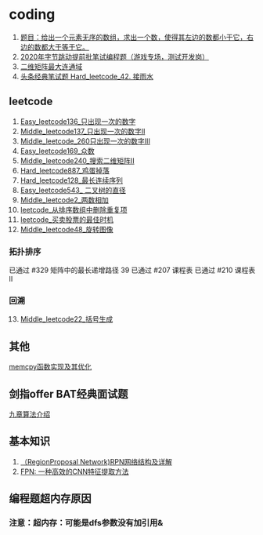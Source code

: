 # coding
1. [题目：给出一个元素无序的数组，求出一个数，使得其左边的数都小于它，右边的数都大于等于它。](test1/test1.md)
2. [2020年字节跳动提前批笔试编程题（游戏专场，测试开发岗）](test2/2020头条笔试_1.md)
3. [二维矩阵最大连通域](test1/最大连通域.md)
4. [头条经典笔试题 Hard_leetcode_42. 接雨水](test2/接雨水.md)

## leetcode
1. [Easy_leetcode136_只出现一次的数字](test1/Easy_leetcode136_只出现一次的数字.md)
2. [Middle_leetcode137_只出现一次的数字II](test1/Middle_leetcode137_只出现一次的数字II.md)
3. [Middle_leetcode_260只出现一次的数字III](test1/Middle_leetcode_260只出现一次的数字III.md)
4. [Easy_leetcode169_众数](test1/Easy_leetcode169_众数.md)
5. [Middle_leetcode240_搜索二维矩阵II](test1/Middle_leetcode240_搜索二维矩阵II.md)
6. [Hard_leetcode887_鸡蛋掉落](test1/Hard_leetcode887_鸡蛋掉落.md)
7. [Hard_leetcode128_最长连续序列](test1/Hard_leetcode128_最长连续序列.md)
8. [Easy_leetcode543_ 二叉树的直径](test1/Easy_leetcode543_二叉树的直径.md)
9. [Middle_leetcode2_两数相加](test1/Middle_leetcode2_两数相加.md)
10. [leetcode_从排序数组中删除重复项](test1/leetcode_从排序数组中删除重复项.md)
11. [leetcode_买卖股票的最佳时机](test1/leetcode_买卖股票的最佳时机.md)
12. [Middle_leetcode48_旋转图像](test1/Middle_leetcode48_旋转图像.md)

### 拓扑排序
  已通过	#329	矩阵中的最长递增路径	39
  已通过	#207	课程表
  已通过	#210	课程表 II

### 回溯
13. [Middle_leetcode22_括号生成](test1/Middle_leetcode22_括号生成.md)

## 其他
[memcpy函数实现及其优化](https://blog.csdn.net/xiaobo620/article/details/7488827)

## 剑指offer BAT经典面试题
[九章算法介绍](https://www.nowcoder.com/ta/nine-chapter)


## 基本知识
1. [（RegionProposal Network)RPN网络结构及详解](https://blog.csdn.net/qq_36269513/article/details/80421990)
2. [FPN: 一种高效的CNN特征提取方法](https://www.jianshu.com/p/5a28ae9b365d)



## 编程题超内存原因
### 注意：超内存：可能是dfs参数没有加引用&
